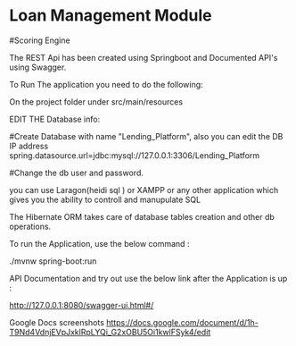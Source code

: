 # Loan Management Module 
#Scoring Engine

The REST Api has been created using Springboot and Documented API's using Swagger.



To Run The application you need to do the following:

On the project folder under src/main/resources

EDIT THE Database info:

#Create Database with name "Lending_Platform", also you can edit the DB IP address spring.datasource.url=jdbc:mysql://127.0.0.1:3306/Lending_Platform

#Change  the db user  and password.


  you can use Laragon(heidi sql ) or  XAMPP or any other application which gives you the ability  to controll and manupulate SQL

The Hibernate ORM  takes care of  database tables creation and other db operations.



To run the Application, use the below command :

./mvnw spring-boot:run

 API Documentation and try out use the below link after the Application is up :

http://127.0.0.1:8080/swagger-ui.html#/


Google Docs screenshots
https://docs.google.com/document/d/1h-T9Nd4VdnjEVpJxklRpLYQi_G2xOBU5Oi1kwlFSyk4/edit

